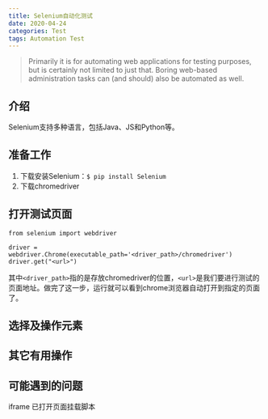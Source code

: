 ```yaml
---
title: Selenium自动化测试
date: 2020-04-24
categories: Test
tags: Automation Test
---
```


> Primarily it is for automating web applications for testing purposes, but is certainly not limited to just that. Boring web-based administration tasks can (and should) also be automated as well.

<!--more-->

## 介绍
Selenium支持多种语言，包括Java、JS和Python等。

## 准备工作
1. 下载安装Selenium：```$ pip install Selenium```
2. 下载chromedriver

## 打开测试页面
```
from selenium import webdriver

driver = webdriver.Chrome(executable_path='<driver_path>/chromedriver')
driver.get("<url>")
```
其中```<driver_path>```指的是存放chromedriver的位置，```<url>```是我们要进行测试的页面地址。做完了这一步，运行就可以看到chrome浏览器自动打开到指定的页面了。

## 选择及操作元素

## 其它有用操作

## 可能遇到的问题
iframe
已打开页面挂载脚本